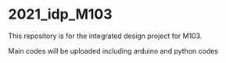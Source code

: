 # 2021_idp_M103

This repository is for the integrated design project for M103. 

Main codes will be uploaded including arduino and python codes
